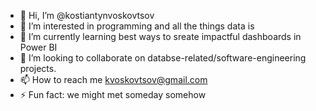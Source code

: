 - 👋 Hi, I’m @kostiantynvoskovtsov
- 👀 I’m interested in programming and all the things data is
- 🌱 I’m currently learning best ways to sreate impactful dashboards in Power BI
- 💞️ I’m looking to collaborate on databse-related/software-engineering projects.
- 📫 How to reach me kvoskovtsov@gmail.com
- ⚡ Fun fact: we might met someday somehow

<!---
kostiantynvoskovtsov/kostiantynvoskovtsov is a ✨ special ✨ repository because its `README.md` (this file) appears on your GitHub profile.
You can click the Preview link to take a look at your changes.
--->
